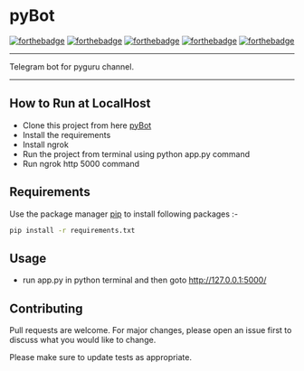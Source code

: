 # pyBot

[![forthebadge](https://forthebadge.com/images/badges/built-with-love.svg)](https://forthebadge.com)
[![forthebadge](https://forthebadge.com/images/badges/made-with-python.svg)](https://forthebadge.com)
[![forthebadge](https://forthebadge.com/images/badges/made-with-javascript.svg)](https://forthebadge.com)
[![forthebadge](https://forthebadge.com/images/badges/uses-html.svg)](https://forthebadge.com)
[![forthebadge](https://forthebadge.com/images/badges/uses-css.svg)](https://forthebadge.com)

----

Telegram bot for pyguru channel.


----

## How to Run at LocalHost

* Clone this project from here [pyBot](https://github.com/pyGuru123/pyBot.git)
* Install the requirements
* Install ngrok
* Run the project from terminal using python app.py command
* Run ngrok http 5000 command

## Requirements

Use the package manager [pip](https://pip.pypa.io/en/stable/) to install following packages :-

```bash
pip install -r requirements.txt
```

## Usage

* run app.py in python terminal and then goto http://127.0.0.1:5000/

## Contributing
Pull requests are welcome. For major changes, please open an issue first to discuss what you would like to change.

Please make sure to update tests as appropriate.